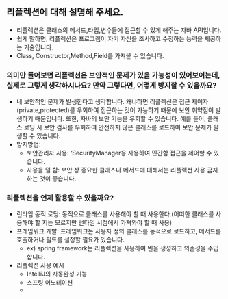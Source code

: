 ## 리플렉션에 대해 설명해 주세요.
- 리플렉션은 클래스의 메서드,타입,변수들에 접근할 수 있게 해주는 자바 API입니다.
- 쉽게 말하면, 리플렉션은 프로그램이 자기 자신을 조사하고 수정하는 능력을 제공하는 기술입니다.
- Class, Constructor,Method,Field를 가져올 수 있습니다.
### 의미만 들어보면 리플렉션은 보안적인 문제가 있을 가능성이 있어보이는데, 실제로 그렇게 생각하시나요? 만약 그렇다면, 어떻게 방지할 수 있을까요?
- 네 보안적인 문제가 발생한다고 생각합니다. 왜냐하면 리플렉션은 접근 제어자(private,protected)를 우회하여 접근하는 것이 가능하기 때문에 보안 취약점이 발생하기 때문입니다.
  또한, 자바의 보안 기능을 우회할 수 있습니다. 예를 들어, 클래스 로딩 시 보안 검사를 우회하여 안전하지 않은 클래스를 로드하여 보안 문제가 발생할 수 있습니다.
- 방지방법:
    - 보안관리자 사용: ‘SecurityManager응 사용하여 민간함 접근을 제어할 수 있습니다.
    - 사용을 덜 함: 보안 상 중요한 클래스나 메서드에 대해서는 리플렉션 사용 금지하는 것이 좋습니다.


### 리플렉션을 언제 활용할 수 있을까요?
- 런타임 동적 로딩: 동적으로 클래스를 사용해야 할 때 사용한다.(어떠한 클래스를 사용해야 할 지는 모르지만 런타임 시점에서 가져와야 할 때 사용)
- 프레임워크 개발: 프레임워크는 사용자 정의 클래스를 동적으로 로드하고, 메서드를 호출하거나 필드를 설정할 필요가 있습니다.
    - ex) spring framework는 리플렉션을 사용하여 빈을 생성하고 의존성을 주입합니다.
- 리플렉션 사용 예시
    - IntelliJ의 자동완성 기능
    - 스프링 어노테이션
    - 
